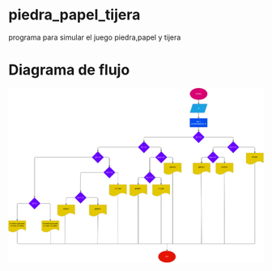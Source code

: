 # piedra_papel_tijera
programa para simular el juego piedra,papel y tijera

# Diagrama de flujo
![Diagrama de flujo](diagrama.png "Diagrama de flujo")
